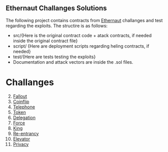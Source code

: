 ## Ethernaut Challanges Solutions

The following project contains contracts from [Ethernaut](https://ethernaut.openzeppelin.com/) challanges and test regarding the exploits.
The structire is as follows:
  
  - src/{Here is the original contract code + atack contracts, if needed inside the original contract file}
  - script/ {Here are deployment scripts regarding heling contracts, if needed}
  - test/{Here are tests testing the exploits}
  - Documentation and attack vectors are inside the .sol files.

# Challanges
2. [Fallout](./src/Fallout.sol)
3. [Coinflip](./src/CoinFlip.sol)
4. [Telephone](./src/Telephone.sol)
5. [Token](./src/Token.sol)
6. [Delegation](./src/Delegation.sol)
7. [Force](./src/Force.sol)
9. [King](./src/King.sol)
10. [Re-entrancy](./src/Reentrancy.sol)
11. [Elevator](./src/Building.sol)
12. [Privacy](./src/Privacy.sol)
